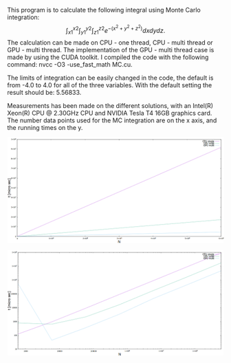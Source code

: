 This program is to calculate the following integral using Monte Carlo integration:
$$\int_{x1}^{x2} \int_{y1}^{y2} \int_{z1}^{z2} e^{-(x^2+y^2+z^2)} dx dy dz.$$
The calculation can be made on CPU - one thread, CPU - multi thread or GPU - multi thread. The implementation of the GPU - multi thread case is made by using the CUDA toolkit. I compiled the code with the following command: nvcc -O3 -use_fast_math MC.cu.

The limits of integration can be easily changed in the code, the default is from -4.0 to 4.0 for all of the three variables. With the default setting the result should be: 5.56833.

Measurements has been made on the different solutions, with an Intel(R) Xeon(R) CPU @ 2.30GHz CPU and NVIDIA Tesla T4 16GB graphics card. The number data points used for the MC integration are on the x axis, and the running times on the y.

![Alt text](MC_measurement.png?raw=true "Running times")

![Alt text](MC_measurement_logscale.png?raw=true "Running times on log scale")
